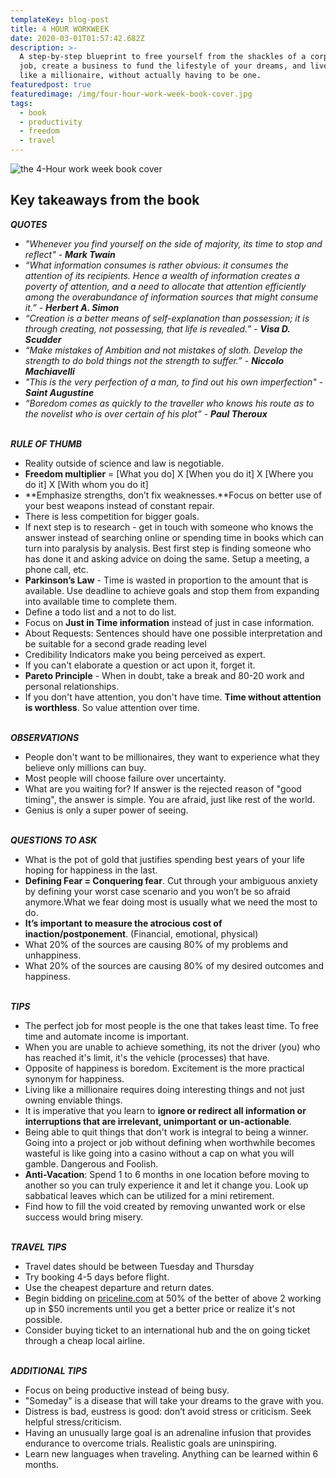 ```yaml
---
templateKey: blog-post
title: 4 HOUR WORKWEEK
date: 2020-03-01T01:57:42.682Z
description: >-
  A step-by-step blueprint to free yourself from the shackles of a corporate
  job, create a business to fund the lifestyle of your dreams, and live life
  like a millionaire, without actually having to be one.
featuredpost: true
featuredimage: /img/four-hour-work-week-book-cover.jpg
tags:
  - book
  - productivity
  - freedom
  - travel
---
```

![the 4-Hour work week book cover](/img/four-hour-work-week-book-cover.jpg "the  4-hour work week")

## Key takeaways from the book



***QUOTES***

* *"Whenever you find yourself on the side of majority, its time to stop and reflect"* - ***Mark Twain***
* *“What information consumes is rather obvious: it consumes the attention of its recipients. Hence a wealth of information creates a poverty of attention, and a need to allocate that attention efficiently among the overabundance of information sources that might consume it.”* - ***Herbert A. Simon***
* *“Creation is a better means of self-explanation than possession; it is through creating, not possessing, that life is revealed.”* - ***Visa D. Scudder***
* *“Make mistakes of Ambition and not mistakes of sloth. Develop the strength to do bold things not the strength to suffer.” - **Niccolo Machiavelli***
* *"This is the very perfection of a man, to find out his own imperfection"* - ***Saint Augustine***
* *“Boredom comes as quickly to the traveller who knows his route as to the novelist who is over certain of his plot”* - ***Paul Theroux***

\
***RULE OF THUMB***

* Reality outside of science and law is negotiable.
* **Freedom multiplier** = \[What you do] X \[When you do it] X \[Where you do it] X \[With whom you do it]
* **Emphasize strengths, don’t fix weaknesses.**Focus on better use of your best weapons instead of constant repair.
* There is less competition for bigger goals.
* If next step is to research - get in touch with someone who knows the answer instead of searching online or spending time in books which can turn into paralysis by analysis. Best first step is finding someone who has done it and asking advice on doing the same. Setup a meeting, a phone call, etc.
* **Parkinson’s Law** - Time is wasted in proportion to the amount that is available. Use deadline to achieve goals and stop them from expanding into available time to complete them.
* Define a todo list and a not to do list.
* Focus on **Just in Time information** instead of just in case information.
* About Requests: Sentences should have one possible interpretation and be suitable for a second grade reading level
* Credibility Indicators make you being perceived as expert.
* If you can't elaborate a question or act upon it, forget it.
* **Pareto Principle** - When in doubt, take a break and 80-20 work and personal relationships.
* If you don't have attention, you don't have time. **Time without attention is worthless**. So value attention over time.

\
***OBSERVATIONS***

* People don't want to be millionaires, they want to experience what they believe only millions can buy.
* Most people will choose failure over uncertainty.
* What are you waiting for? If answer is the rejected reason of "good timing", the answer is simple. You are afraid, just like rest of the world.
* Genius is only a super power of seeing.

\
***QUESTIONS TO ASK***

* What is the pot of gold that justifies spending best years of your life hoping for happiness in the last.
* **Defining Fear = Conquering fear**. Cut through your ambiguous anxiety by defining your worst case scenario and you won’t be so afraid anymore.What we fear doing most is usually what we need the most to do.
* **It’s important to measure the atrocious cost of inaction/postponement**. (Financial, emotional, physical)
* What 20% of the sources are causing 80% of my problems and unhappiness.
* What 20% of the sources are causing 80% of my desired outcomes and happiness.

\
***TIPS***

* The perfect job for most people is the one that takes least time. To free time and automate income is important.
* When you are unable to achieve something, its not the driver (you) who has reached it's limit, it's the vehicle (processes) that have.
* Opposite of happiness is boredom. Excitement is the more practical synonym for happiness.
* Living like a millionaire requires doing interesting things and not just owning enviable things.
* It is imperative that you learn to **ignore or redirect all information or interruptions that are irrelevant, unimportant or un-actionable**.
* Being able to quit things that don't work is integral to being a winner. Going into a project or job without defining when worthwhile becomes wasteful is like going into a casino without a cap on what you will gamble. Dangerous and Foolish.
* **Anti-Vacation**: Spend 1 to 6 months in one location before moving to another so you can truly experience it and let it change you. Look up sabbatical leaves which can be utilized for a mini retirement.
* Find how to fill the void created by removing unwanted work or else success would bring misery.

\
***TRAVEL TIPS***

* Travel dates should be between Tuesday and Thursday
* Try booking 4-5 days before flight.
* Use the cheapest departure and return dates.
* Begin bidding on [priceline.com](http://priceline.com/) at 50% of the better of above 2 working up in $50 increments until you get a better price or realize it's not possible.
* Consider buying ticket to an international hub and the on going ticket through a cheap local airline.

\
***ADDITIONAL TIPS***

* Focus on being productive instead of being busy.
* "Someday" is a disease that will take your dreams to the grave with you.
* Distress is bad, eustress is good: don’t avoid stress or criticism. Seek helpful stress/criticism.
* Having an unusually large goal is an adrenaline infusion that provides endurance to overcome trials. Realistic goals are uninspiring.
* Learn new languages when traveling. Anything can be learned within 6 months.
